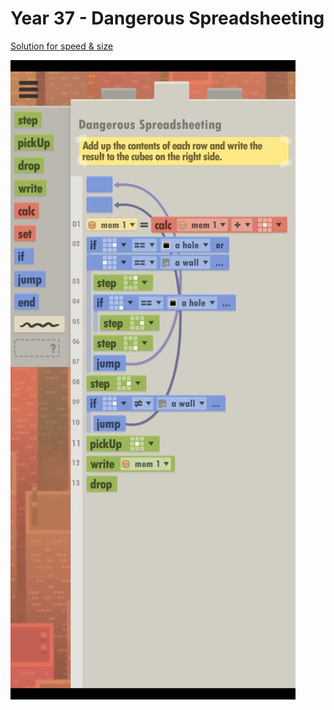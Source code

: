 # Year 37 - Dangerous Spreadsheeting

[Solution for speed & size](solution.txt)

![Solution for speed & size](solution.JPEG "Year 37")